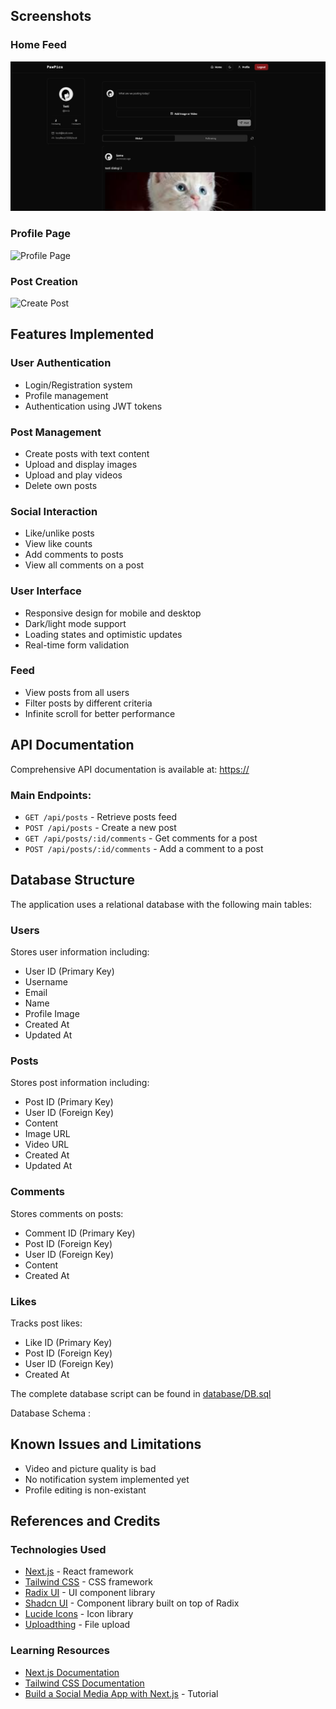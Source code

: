 ## Screenshots

### Home Feed

![Home Feed](/public/screenshots/s1.png)

### Profile Page

![Profile Page](public/screenshots/profile-page.png)

### Post Creation

![Create Post](public/screenshots/create-post.png)

## Features Implemented

### User Authentication

- Login/Registration system
- Profile management
- Authentication using JWT tokens

### Post Management

- Create posts with text content
- Upload and display images
- Upload and play videos
- Delete own posts

### Social Interaction

- Like/unlike posts
- View like counts
- Add comments to posts
- View all comments on a post

### User Interface

- Responsive design for mobile and desktop
- Dark/light mode support
- Loading states and optimistic updates
- Real-time form validation

### Feed

- View posts from all users
- Filter posts by different criteria
- Infinite scroll for better performance

## API Documentation

Comprehensive API documentation is available at: [https://](https://)

### Main Endpoints:

- `GET /api/posts` - Retrieve posts feed
- `POST /api/posts` - Create a new post
- `GET /api/posts/:id/comments` - Get comments for a post
- `POST /api/posts/:id/comments` - Add a comment to a post

## Database Structure

The application uses a relational database with the following main tables:

### Users

Stores user information including:

- User ID (Primary Key)
- Username
- Email
- Name
- Profile Image
- Created At
- Updated At

### Posts

Stores post information including:

- Post ID (Primary Key)
- User ID (Foreign Key)
- Content
- Image URL
- Video URL
- Created At
- Updated At

### Comments

Stores comments on posts:

- Comment ID (Primary Key)
- Post ID (Foreign Key)
- User ID (Foreign Key)
- Content
- Created At

### Likes

Tracks post likes:

- Like ID (Primary Key)
- Post ID (Foreign Key)
- User ID (Foreign Key)
- Created At

The complete database script can be found in [database/DB.sql](database/DB.sql)

Database Schema :

## Known Issues and Limitations

- Video and picture quality is bad
- No notification system implemented yet
- Profile editing is non-existant

## References and Credits

### Technologies Used

- [Next.js](https://nextjs.org/) - React framework
- [Tailwind CSS](https://tailwindcss.com/) - CSS framework
- [Radix UI](https://www.radix-ui.com/) - UI component library
- [Shadcn UI](https://ui.shadcn.com/) - Component library built on top of Radix
- [Lucide Icons](https://lucide.dev/) - Icon library
- [Uploadthing](https://uploadthing.com/) - File upload

### Learning Resources

- [Next.js Documentation](https://nextjs.org/docs)
- [Tailwind CSS Documentation](https://tailwindcss.com/docs)
- [Build a Social Media App with Next.js](https://www.youtube.com/watch?v=vUYopHWOURg) - Tutorial
